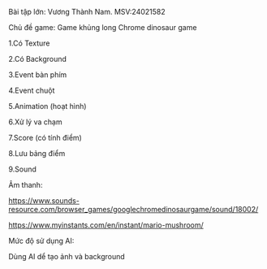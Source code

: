 Bài tập lớn: Vương Thành Nam. MSV:24021582 


Chủ đề game: Game khủng long Chrome dinosaur game 


1.Có Texture

2.Có Background 

3.Event bàn phím

4.Event chuột

5.Animation (hoạt hình)

6.Xử lý va chạm

7.Score (có tính điểm)

8.Lưu bảng điểm

9.Sound


Âm thanh:


https://www.sounds-resource.com/browser_games/googlechromedinosaurgame/sound/18002/


https://www.myinstants.com/en/instant/mario-mushroom/


Mức độ sử dụng AI:


Dùng AI dể tạo ảnh và background
